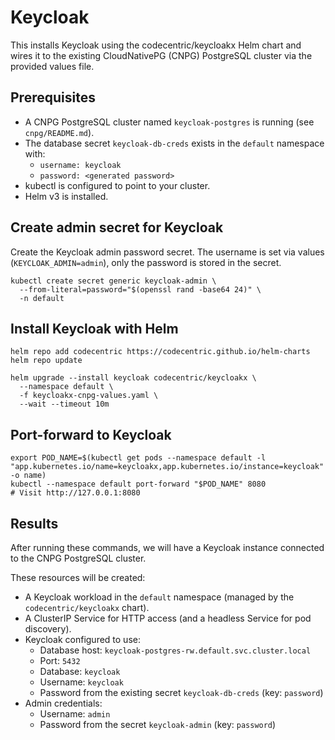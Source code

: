 # Keycloak

This installs Keycloak using the codecentric/keycloakx Helm chart and wires it to the existing CloudNativePG (CNPG) PostgreSQL cluster via the provided values file.

## Prerequisites

- A CNPG PostgreSQL cluster named `keycloak-postgres` is running (see `cnpg/README.md`).
- The database secret `keycloak-db-creds` exists in the `default` namespace with:
  - `username: keycloak`
  - `password: <generated password>`
- kubectl is configured to point to your cluster.
- Helm v3 is installed.

## Create admin secret for Keycloak

Create the Keycloak admin password secret. The username is set via values (`KEYCLOAK_ADMIN=admin`), only the password is stored in the secret.

```
kubectl create secret generic keycloak-admin \
  --from-literal=password="$(openssl rand -base64 24)" \
  -n default
```

## Install Keycloak with Helm

```
helm repo add codecentric https://codecentric.github.io/helm-charts
helm repo update

helm upgrade --install keycloak codecentric/keycloakx \
  --namespace default \
  -f keycloakx-cnpg-values.yaml \
  --wait --timeout 10m
```

## Port-forward to Keycloak

```
export POD_NAME=$(kubectl get pods --namespace default -l "app.kubernetes.io/name=keycloakx,app.kubernetes.io/instance=keycloak" -o name)
kubectl --namespace default port-forward "$POD_NAME" 8080
# Visit http://127.0.0.1:8080
```

## Results

After running these commands, we will have a Keycloak instance connected to the CNPG PostgreSQL cluster.

These resources will be created:
- A Keycloak workload in the `default` namespace (managed by the `codecentric/keycloakx` chart).
- A ClusterIP Service for HTTP access (and a headless Service for pod discovery).
- Keycloak configured to use:
  - Database host: `keycloak-postgres-rw.default.svc.cluster.local`
  - Port: `5432`
  - Database: `keycloak`
  - Username: `keycloak`
  - Password from the existing secret `keycloak-db-creds` (key: `password`)
- Admin credentials:
  - Username: `admin`
  - Password from the secret `keycloak-admin` (key: `password`)

